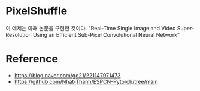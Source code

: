 # PixelShuffle
이 예제는 아래 논문을 구현한 것이다.
"Real-Time Single Image and Video Super-Resolution Using an Efficient Sub-Pixel Convolutional Neural Network"

# Reference
- https://blog.naver.com/go21/221147971473
- https://github.com/Nhat-Thanh/ESPCN-Pytorch/tree/main

